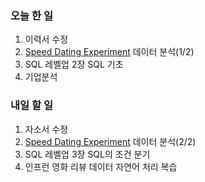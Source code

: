 ### 오늘 한 일
1. 이력서 수정
2. [Speed Dating Experiment](https://www.kaggle.com/annavictoria/speed-dating-experiment) 데이터 분석(1/2)
3. SQL 레벨업 2장 SQL 기초
4. 기업분석

### 내일 할 일
1. 자소서 수정
2. [Speed Dating Experiment](https://www.kaggle.com/annavictoria/speed-dating-experiment) 데이터 분석(2/2)
3. SQL 레벨업 3장 SQL의 조건 분기
4. 인프런 영화 리뷰 데이터 자연어 처리 복습
